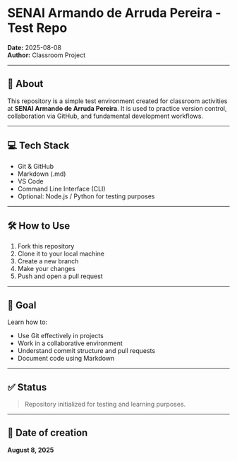 # SENAI Armando de Arruda Pereira - Test Repo

**Date:** 2025-08-08  
**Author:** Classroom Project

---

## 📘 About

This repository is a simple test environment created for classroom activities at **SENAI Armando de Arruda Pereira**. It is used to practice version control, collaboration via GitHub, and fundamental development workflows.

---

## 💻 Tech Stack

- Git & GitHub  
- Markdown (.md)  
- VS Code  
- Command Line Interface (CLI)  
- Optional: Node.js / Python for testing purposes

---

## 🛠 How to Use

1. Fork this repository  
2. Clone it to your local machine  
3. Create a new branch  
4. Make your changes  
5. Push and open a pull request

---

## 🧠 Goal

Learn how to:

- Use Git effectively in projects  
- Work in a collaborative environment  
- Understand commit structure and pull requests  
- Document code using Markdown

---

## ✅ Status

> Repository initialized for testing and learning purposes.

---

## 📅 Date of creation

**August 8, 2025**
